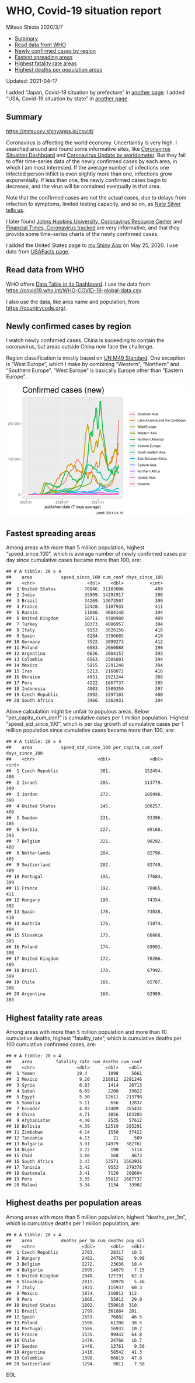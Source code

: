 WHO, Covid-19 situation report
================
Mitsuo Shiota
2020/3/7

-   [Summary](#summary)
-   [Read data from WHO](#read-data-from-who)
-   [Newly confirmed cases by region](#newly-confirmed-cases-by-region)
-   [Fastest spreading areas](#fastest-spreading-areas)
-   [Highest fatality rate areas](#highest-fatality-rate-areas)
-   [Highest deaths per population
    areas](#highest-deaths-per-population-areas)

Updated: 2021-04-17

I added “Japan, Covid-19 situation by prefecture” in [another
page](Japan.md). I added “USA, Covid-19 situation by state” in [another
page](USA.md).

## Summary

<https://mitsuoxv.shinyapps.io/covid/>

Coronavirus is affecting the world economy. Uncertaintiy is very high. I
searched around and found some informative sites, like [Coronavirus
Situation
Dashboard](https://who.maps.arcgis.com/apps/opsdashboard/index.html#/c88e37cfc43b4ed3baf977d77e4a0667)
and [Coronavirus Update by
worldometer](https://www.worldometers.info/coronavirus/). But they fail
to offer time-series data of the newly confirmed cases by each area, in
which I am most interested. If the average number of infections one
infected person inflict is even slightly more than one, infections grow
exponentially. If less than one, the newly confirmed cases begin to
decrease, and the virus will be contained eventually in that area.

Note that the confirmed cases are not the actual cases, due to delays
from infection to symptoms, limited testing capacity, and so on, as
[Nate Silver tells
us](https://fivethirtyeight.com/features/coronavirus-case-counts-are-meaningless/).

I later found [Johns Hopkins University, Coronavirus Resource
Center](https://coronavirus.jhu.edu/) and [Financial Times, Coronavirus
tracked](https://www.ft.com/content/a26fbf7e-48f8-11ea-aeb3-955839e06441)
are very informative, and that they provide some time-series charts of
the newly confirmed cases.

I added the United States page to [my Shiny
App](https://mitsuoxv.shinyapps.io/covid/) on May 25, 2020. I use data
from [USAFacts
page](https://usafacts.org/visualizations/coronavirus-covid-19-spread-map/).

## Read data from WHO

WHO offers [Data Table in its Dashboard](https://covid19.who.int/table).
I use the data from
<https://covid19.who.int/WHO-COVID-19-global-data.csv>.

I also use the data, like area name and population, from
<https://countrycode.org/>.

## Newly confirmed cases by region

I watch newly confirmed cases. China is suceeding to contain the
coronavirus, but areas outside China now face the challenge.

Region classification is mostly based on [UN M49
Standard](https://unstats.un.org/unsd/methodology/m49/). One exception
is “West Europe”, which I make by combining “Western”, “Northern” and
“Southern Europe”. “West Europe” is basically Europe other than “Eastern
Europe”.

![](README_files/figure-gfm/chart-1.png)<!-- -->

## Fastest spreading areas

Among areas with more than 5 million population, highest
“speed\_since\_100”, which is average number of newly confirmed cases
per day since cumulative cases became more than 100, are:

    ## # A tibble: 20 x 4
    ##    area           speed_since_100 cum_conf days_since_100
    ##    <chr>                    <dbl>    <dbl>          <int>
    ##  1 United States           76046. 31103006            409
    ##  2 India                   35909. 14291917            398
    ##  3 Brazil                  34269. 13673507            399
    ##  4 France                  12428.  5107935            411
    ##  5 Russia                  11888.  4684148            394
    ##  6 United Kingdom          10711.  4380980            409
    ##  7 Turkey                  10373.  4086957            394
    ##  8 Italy                    9153.  3826156            418
    ##  9 Spain                    8284.  3396685            410
    ## 10 Germany                  7522.  3099273            412
    ## 11 Poland                   6683.  2660088            398
    ## 12 Argentina                6626.  2604157            393
    ## 13 Colombia                 6563.  2585801            394
    ## 14 Mexico                   5815.  2291246            394
    ## 15 Iran                     5213.  2168872            416
    ## 16 Ukraine                  4951.  1921244            388
    ## 17 Peru                     4222.  1667737            395
    ## 18 Indonesia                4003.  1589359            397
    ## 19 Czech Republic           3992.  1597103            400
    ## 20 South Africa             3966.  1562931            394

Above calculation might be unfair to populous areas. Below
“per\_capita\_cum\_conf” is cumulative cases per 1 million population.
Highest “speed\_std\_since\_100”, which is per day growth of cumulative
cases per 1 million population since cumulative cases became more than
100, are:

    ## # A tibble: 20 x 4
    ##    area           speed_std_since_100 per_capita_cum_conf days_since_100
    ##    <chr>                        <dbl>               <dbl>          <int>
    ##  1 Czech Republic                381.             152454.            400
    ##  2 Israel                        285.             113779.            399
    ##  3 Jordan                        272.             105998.            390
    ##  4 United States                 245.             100257.            409
    ##  5 Sweden                        231.              93396.            405
    ##  6 Serbia                        227.              89160.            393
    ##  7 Belgium                       221.              90292.            408
    ##  8 Netherlands                   204.              82796.            405
    ##  9 Switzerland                   202.              82749.            409
    ## 10 Portugal                      195.              77684.            399
    ## 11 France                        192.              78865.            411
    ## 12 Hungary                       190.              74354.            392
    ## 13 Spain                         178.              73038.            410
    ## 14 Austria                       176.              71074.            404
    ## 15 Slovakia                      175.              68668.            393
    ## 16 Poland                        174.              69093.            398
    ## 17 United Kingdom                172.              70266.            409
    ## 18 Brazil                        170.              67992.            399
    ## 19 Chile                         166.              65787.            396
    ## 20 Argentina                     160.              62989.            393

## Highest fatality rate areas

Among areas with more than 5 million population and more than 10
cumulative deaths, highest “fatality\_rate”, which is cumulative deaths
per 100 cumulative confirmed cases, are:

    ## # A tibble: 20 x 4
    ##    area         fatality_rate cum_deaths cum_conf
    ##    <chr>                <dbl>      <dbl>    <dbl>
    ##  1 Yemen                19.4        1098     5661
    ##  2 Mexico                9.20     210812  2291246
    ##  3 Syria                 6.83       1414    20713
    ##  4 Sudan                 6.69       2208    33022
    ##  5 Egypt                 5.90      12611   213798
    ##  6 Somalia               5.11        656    12837
    ##  7 Ecuador               4.92      17489   355431
    ##  8 China                 4.71       4856   103203
    ##  9 Afghanistan           4.40       2535    57612
    ## 10 Bolivia               4.39      12519   285291
    ## 11 Zimbabwe              4.14       1550    37422
    ## 12 Tanzania              4.13         21      509
    ## 13 Bulgaria              3.91      14979   382761
    ## 14 Niger                 3.72        190     5114
    ## 15 Chad                  3.60        168     4673
    ## 16 South Africa          3.43      53571  1562931
    ## 17 Tunisia               3.42       9553   279376
    ## 18 Guatemala             3.41       7120   208694
    ## 19 Peru                  3.35      55812  1667737
    ## 20 Malawi                3.34       1134    33902

## Highest deaths per population areas

Among areas with more than 5 million population, highest
“deaths\_per\_1m”, which is cumulative deaths per 1 million population,
are:

    ## # A tibble: 20 x 4
    ##    area           deaths_per_1m cum_deaths pop_mil
    ##    <chr>                  <dbl>      <dbl>   <dbl>
    ##  1 Czech Republic         2703.      28317   10.5 
    ##  2 Hungary                2481.      24762    9.98
    ##  3 Belgium                2272.      23636   10.4 
    ##  4 Bulgaria               2095.      14979    7.15
    ##  5 United Kingdom         2040.     127191   62.3 
    ##  6 Slovakia               2011.      10970    5.46
    ##  7 Italy                  1921.     115937   60.3 
    ##  8 Mexico                 1874.     210812  112.  
    ##  9 Peru                   1866.      55812   29.9 
    ## 10 United States          1802.     559010  310.  
    ## 11 Brazil                 1799.     361884  201.  
    ## 12 Spain                  1653.      76882   46.5 
    ## 13 Poland                 1590.      61208   38.5 
    ## 14 Portugal               1586.      16933   10.7 
    ## 15 France                 1535.      99442   64.8 
    ## 16 Chile                  1479.      24766   16.7 
    ## 17 Sweden                 1440.      13761    9.56
    ## 18 Argentina              1416.      58542   41.3 
    ## 19 Colombia               1398.      66819   47.8 
    ## 20 Switzerland            1294.       9811    7.58

EOL
